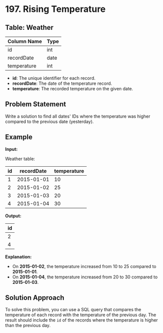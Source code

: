 # 197. Rising Temperature

## Table: Weather

| Column Name   | Type    |
|---------------|---------|
| id            | int     |
| recordDate    | date    |
| temperature   | int     |

- **id**: The unique identifier for each record.
- **recordDate**: The date of the temperature record.
- **temperature**: The recorded temperature on the given date.

## Problem Statement

Write a solution to find all dates' IDs where the temperature was higher compared to the previous date (yesterday).

## Example

**Input:**

Weather table:

| id  | recordDate | temperature |
|-----|------------|-------------|
| 1   | 2015-01-01 | 10          |
| 2   | 2015-01-02 | 25          |
| 3   | 2015-01-03 | 20          |
| 4   | 2015-01-04 | 30          |

**Output:**

| id  |
|-----|
| 2   |
| 4   |

**Explanation:**

- On **2015-01-02**, the temperature increased from 10 to 25 compared to **2015-01-01**.
- On **2015-01-04**, the temperature increased from 20 to 30 compared to **2015-01-03**.

## Solution Approach

To solve this problem, you can use a SQL query that compares the temperature of each record with the temperature of the previous day. The result should include the `id` of the records where the temperature is higher than the previous day.
